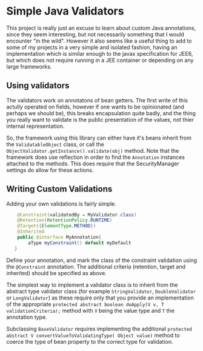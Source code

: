 # Simple Java Validators
This project is really just an excuse to learn about custom Java annotations, since they seem interesting, but not
necessarily something that I would encounter "in the wild". However it also seems like a useful thing to add
to some of my projects in a very simple and isolated fashion, having an implementation which is similar enough to
the javax specification for JEE6, but which does not require running in a JEE container or depending on any large
frameworks.

## Using validators
The validators work on annotatons of bean getters. The first write of this actully operated on fields, however
if one wants to be opinionated (and perhaps we should be), this breaks encapsulation quite badly, and the
thing you really want to validate is the public presentation of the values, not thier internal representation.

So, the framework using this library can either have it's beans inherit from the `ValidatableObject` class, or
call the `ObjectValidator.getInstance().validate(obj)` method. Note that the framework does use reflection in
order to find the `Annotation` instances attached to the methods. This does require that the SecurityManager settings
do allow for these actions.

## Writing Custom Validations
Adding your own validations is fairly simple.

```java
    @Constraint(validatedBy = MyValidator.class)
    @Retention(RetentionPolicy.RUNTIME)
    @Target({ElementType.METHOD})
    @Inherited
    public @interface MyAnnotation{
        aType myConstraint() default myDefault
   }
```

Define your annotation, and mark the class of the constraint validation using the `@Constraint` annotation.
The additional criteria (retention, target and inherited) should be specified as above.

The simplest way to implement a validator class is to inherit from the abstract type validator class (for example
`StringValidator`, `DoubleValidator` or `LongValidator`) as these require only that you provide an implementation of
the appropriate `protected abstract boolean doApply(V v, T validationCriteria);` method with `V` being the value type
and `T` the annotation type.

Subclassing `BaseValidator` requires implementing the additional
`protected abstract V convertValueToValidatingType( Object value)` method to coerce the type of bean property
to the correct type for validation.